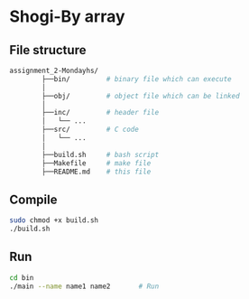 # Shogi-By array


## File structure
```bash
assignment_2-Mondayhs/
        ├──bin/         # binary file which can execute
        │   
        ├──obj/         # object file which can be linked
        │ 
        ├──inc/         # header file
        │   └── ...
        ├──src/         # C code
        │   └── ...
        │
        ├──build.sh     # bash script
        ├──Makefile     # make file
        ├──README.md    # this file 
```


## Compile
```sh
sudo chmod +x build.sh
./build.sh
```

## Run
```sh
cd bin
./main --name name1 name2       # Run
```
